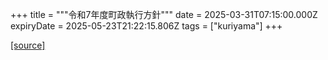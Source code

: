 +++
title = """令和7年度町政執行方針"""
date = 2025-03-31T07:15:00.000Z
expiryDate = 2025-05-23T21:22:15.806Z
tags = ["kuriyama"]
+++


[[source]](https://www.town.kuriyama.hokkaido.jp/site/mayor/31115.html)
